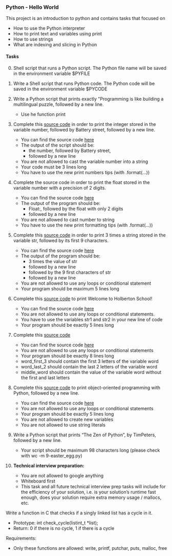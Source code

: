###    Python - Hello World
This project is an introduction to python and contains tasks that focused on
  * How to use the Python interpreter
  * How to print text and variables using print
  * How to use strings
  * What are indexing and slicing in Python

####         Tasks

0. Shell script that runs a Python script.
The Python file name will be saved in the environment variable $PYFILE

1. Write a Shell script that runs Python code.
The Python code will be saved in the environment variable $PYCODE

2. Write a Python script that prints exactly "Programming is like building a multilingual puzzle, followed by a new line.
    * Use  he function print
3. Complete this [source code](https://github.com/holbertonschool/0x00.py/blob/master/3-print_number.py) in order to print the integer stored in the variable number, followed by Battery street, followed by a new line.
    * You can find the source code [here](https://github.com/holbertonschool/0x00.py/blob/master/3-print_number.py)
    * The output of the script should be:
       * the number, followed by Battery street,
       * followed by a new line
    * You are not allowed to cast the variable number into a string
    * Your code must be 3 lines long
    * You have to use the new print numbers tips (with .format(...))
4. Complete the source code in order to print the float stored in the variable number with a precision of 2 digits.

   * You can find the source code [here](https://github.com/holbertonschool/0x00.py/blob/master/4-print_float.py)
   * The output of the program should be:
      * Float:, followed by the float with only 2 digits
      * followed by a new line
   * You are not allowed to cast number to string
   * You have to use the new print formatting tips (with .format(...))
5. Complete this [source code](https://github.com/holbertonschool/0x00.py/blob/master/5-print_string.py) in order to print 3 times a string stored in the variable str, followed by its first 9 characters.

   * You can find the source code [here](https://github.com/holbertonschool/0x00.py/blob/master/5-print_string.py)
   * The output of the program should be:
      * 3 times the value of str
      * followed by a new line
      * followed by the 9 first characters of str
      * followed by a new line
   * You are not allowed to use any loops or conditional statement
   * Your program should be maximum 5 lines long
6. Complete this [source code](https://github.com/holbertonschool/0x00.py/blob/master/6-concat.py) to print Welcome to Holberton School!

   * You can find the source code [here](https://github.com/holbertonschool/0x00.py/blob/master/6-concat.py)
   * You are not allowed to use any loops or conditional statements.
   * You have to use the variables str1 and str2 in your new line of code
   * Your program should be exactly 5 lines long
7. Complete this [source code](https://github.com/holbertonschool/0x00.py/blob/master/7-edges.py)

   * You can find the source code [here](https://github.com/holbertonschool/0x00.py/blob/master/7-edges.py)
   * You are not allowed to use any loops or conditional statements
   * Your program should be exactly 8 lines long
   * word_first_3 should contain the first 3 letters of the variable word
   * word_last_2 should contain the last 2 letters of the variable word
   * middle_word should contain the value of the variable word without the first and last letters
8. Complete this [source code](https://github.com/holbertonschool/0x00.py/blob/master/8-concat_edges.py) to print object-oriented programming with Python, followed by a new line.

   * You can find the source code [here](https://github.com/holbertonschool/0x00.py/blob/master/8-concat_edges.py)
   * You are not allowed to use any loops or conditional statements
   * Your program should be exactly 5 lines long
   * You are not allowed to create new variables
   * You are not allowed to use string literals
9. Write a Python script that prints “The Zen of Python”, by TimPeters, followed by a new line.

   * Your script should be maximum 98 characters long (please check with wc -m 9-easter_egg.py)
10. **Technical interview preparation:**

    * You are not allowed to google anything
    * Whiteboard first
    * This task and all future technical interview prep tasks will include  for the efficiency of your solution, i.e. is your solution’s runtime fast enough, does your solution require extra memory usage / mallocs, etc.

Write a function in C that checks if a singly linked list has a cycle in it.
   * Prototype: int check_cycle(listint_t *list);
   * Return: 0 if there is no cycle, 1 if there is a cycle

Requirements:
   * Only these functions are allowed: write, printf, putchar, puts, malloc, free

